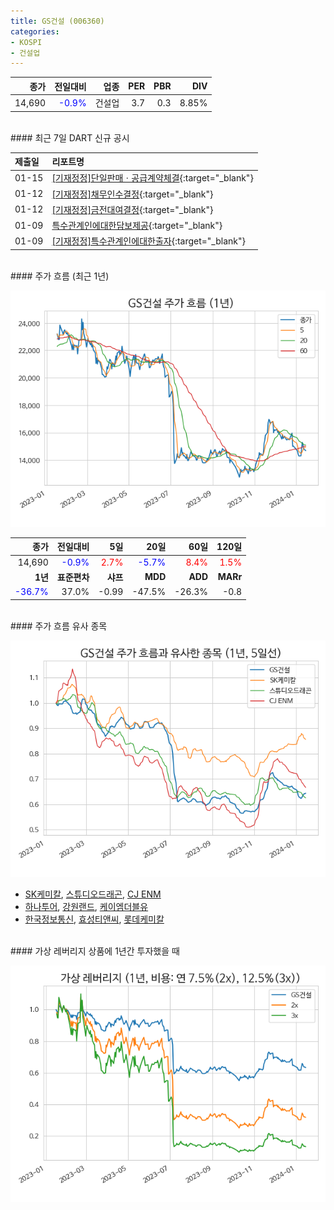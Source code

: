 ```yaml
---
title: GS건설 (006360)
categories:
- KOSPI
- 건설업
---
```


|**종가**|**전일대비**|**업종**|**PER**|**PBR**|**DIV**|
|-------:|-----------:|-------:|------:|------:|------:|
|14,690|<span style="color: blue">-0.9%</span>|건설업|3.7|0.3|8.85%|

<!-- more -->

<br>
#### 최근 7일 DART 신규 공시


|**제출일**|**리포트명**|
|:-----|:-------|
|01-15|[[기재정정]단일판매ㆍ공급계약체결](https://dart.fss.or.kr/dsaf001/main.do?rcpNo=20240115800439){:target="_blank"}|
|01-12|[[기재정정]채무인수결정](https://dart.fss.or.kr/dsaf001/main.do?rcpNo=20240112800651){:target="_blank"}|
|01-12|[[기재정정]금전대여결정](https://dart.fss.or.kr/dsaf001/main.do?rcpNo=20240112800647){:target="_blank"}|
|01-09|[특수관계인에대한담보제공](https://dart.fss.or.kr/dsaf001/main.do?rcpNo=20240109000247){:target="_blank"}|
|01-09|[[기재정정]특수관계인에대한출자](https://dart.fss.or.kr/dsaf001/main.do?rcpNo=20240109000246){:target="_blank"}|

<br>
#### 주가 흐름 (최근 1년)

![006360](/assets/images/stock/006360.png)

|**종가**|**전일대비**|**5일**|**20일**|**60일**|**120일**|
|---:|-------:|--:|---:|---:|----:|
|14,690|<span style="color: blue">-0.9%</span>|<span style="color: red">2.7%</span>|<span style="color: blue">-5.7%</span>|<span style="color: red">8.4%</span>|<span style="color: red">1.5%</span>|
|**1년**|**표준편차**|**샤프**|**MDD**|**ADD**|**MARr**|
|<span style="color: blue">-36.7%</span>|37.0%|-0.99|-47.5%|-26.3%|-0.8|

<br>
#### 주가 흐름 유사 종목

![006360](/assets/images/stock/006360_corr.png)

- [SK케미칼](/285130/), [스튜디오드래곤](/253450/), [CJ ENM](/035760/)
- [하나투어](/039130/), [강원랜드](/035250/), [케이엠더블유](/032500/)
- [한국정보통신](/025770/), [효성티앤씨](/298020/), [롯데케미칼](/011170/)

<br>
#### 가상 레버리지 상품에 1년간 투자했을 때

![006360](/assets/images/stock/006360_2x.png)

[^corr]: 상관계수를 이용하여 분석하였습니다.